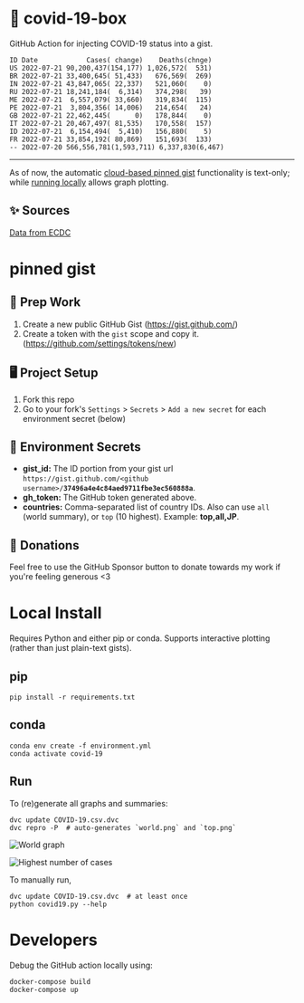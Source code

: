 # 🏥 covid-19-box

GitHub Action for injecting COVID-19 status into a gist.

```
ID Date            Cases( change)    Deaths(chnge)
US 2022-07-21 90,200,437(154,177) 1,026,572(  531)
BR 2022-07-21 33,400,645( 51,433)   676,569(  269)
IN 2022-07-21 43,847,065( 22,337)   521,060(    0)
RU 2022-07-21 18,241,184(  6,314)   374,298(   39)
ME 2022-07-21  6,557,079( 33,660)   319,834(  115)
PE 2022-07-21  3,804,356( 14,006)   214,654(   24)
GB 2022-07-21 22,462,445(      0)   178,844(    0)
IT 2022-07-21 20,467,497( 81,535)   170,558(  157)
ID 2022-07-21  6,154,494(  5,410)   156,880(    5)
FR 2022-07-21 33,854,192( 80,869)   151,693(  133)
-- 2022-07-20 566,556,781(1,593,711) 6,337,830(6,467)
```

---

As of now, the automatic [cloud-based pinned gist](#pinned-gist) functionality is text-only;
while [running locally](#local-install) allows graph plotting.

## ✨ Sources

[Data from ECDC](https://www.ecdc.europa.eu/en/publications-data/download-todays-data-geographic-distribution-covid-19-cases-worldwide)

# pinned gist

## 🎒 Prep Work
1. Create a new public GitHub Gist (https://gist.github.com/)
1. Create a token with the `gist` scope and copy it. (https://github.com/settings/tokens/new)

## 🖥 Project Setup
1. Fork this repo
1. Go to your fork's `Settings` > `Secrets` > `Add a new secret` for each environment secret (below)

## 🤫 Environment Secrets
- **gist_id:** The ID portion from your gist url `https://gist.github.com/<github username>/`**`37496a4e4c84aed9711fbe3ec560888a`**.
- **gh_token:** The GitHub token generated above.
- **countries:** Comma-separated list of country IDs. Also can use `all` (world summary), or `top` (10 highest). Example: **top,all,JP**.

## 💸 Donations

Feel free to use the GitHub Sponsor button to donate towards my work if you're feeling generous <3

# Local Install

Requires Python and either pip or conda. Supports interactive plotting (rather than just plain-text gists).

## pip

```
pip install -r requirements.txt
```

## conda

```
conda env create -f environment.yml
conda activate covid-19
```

## Run

To (re)generate all graphs and summaries:

```
dvc update COVID-19.csv.dvc
dvc repro -P  # auto-generates `world.png` and `top.png`
```

![World graph](world.png)

![Highest number of cases](top.png)

To manually run,

```
dvc update COVID-19.csv.dvc  # at least once
python covid19.py --help
```

# Developers

Debug the GitHub action locally using:

```
docker-compose build
docker-compose up
```
